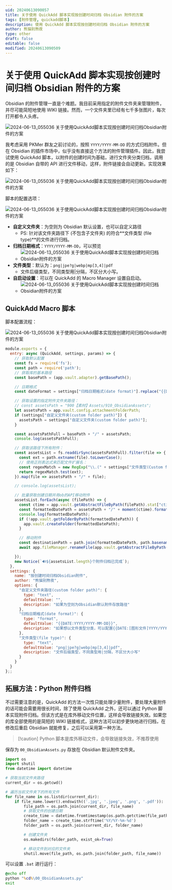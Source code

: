 ```yaml
---
uid: 20240613090057
title: 关于使用 QuickAdd 脚本实现按创建时间归档 Obsidian 附件的方案
tags: [附件管理, quickadd脚本]
description: 使用 QuickAdd 脚本实现按创建时间归档 Obsidian 附件的方案
author: 熊猫别熬夜
type: other
draft: false
editable: false
modified: 20240613090509
---
```


# 关于使用 QuickAdd 脚本实现按创建时间归档 Obsidian 附件的方案

Obsidian 的附件管理一直是个难题。我目前采用指定的附件文件夹来管理附件，并尽可能简短地使用 WIKI 链接。然而，一个文件夹里已经有七千多张图片，每次打开都令人头疼。

![2024-06-13_055036 关于使用QuickAdd脚本实现按创建时间归档Obsidian附件的方案](https://cdn.pkmer.cn/images/202406131002626.png!pkmer)

我考虑采用 PKMer 群友之前讨论的，按照 `YYYY/YYYY-MM-DD` 的方式归档附件。但在 Obsidian 的插件市场中，似乎没有直接这个方法的附件管理插件。因此，我尝试使用 QuickAdd 脚本，以附件的创建时间为基础，进行文件夹分类归档，调用的是 Obsidian 自带的 API 进行文件移动，这样，附件链接会自动更新。实现效果如下：

![2024-06-13_055036 关于使用QuickAdd脚本实现按创建时间归档Obsidian附件的方案](https://cdn.pkmer.cn/images/202406131002190.gif!pkmer)

脚本的配置选项：

![2024-06-13_055036 关于使用QuickAdd脚本实现按创建时间归档Obsidian附件的方案](https://cdn.pkmer.cn/images/202406131002660.png!pkmer)

- **自定义文件夹**：为空则为 Obsidian 默认设置，也可以自定义路径
	- PS: 针对该文件夹路径下 (不包含子文件夹) 的符合**文件类型 (file type)**的文件进行归档。
- **归档日期格式**：`YYYY/YYYY-MM-DD`，可以预览
	- ![2024-06-13_055036 关于使用QuickAdd脚本实现按创建时间归档Obsidian附件的方案](https://cdn.pkmer.cn/images/202406131002984.png!pkmer)
- **文件类型**：默认为：`png|jpe?g|webp|mp[3,4]|pdf`
	- 文件后缀类型，不同类型用|分隔，不区分大小写。
- **自启动设置**：可以在 QuickAdd 的 Macro Manager 设置自启动。
	- ![2024-06-13_055036 关于使用QuickAdd脚本实现按创建时间归档Obsidian附件的方案](https://cdn.pkmer.cn/images/202406131002367.png!pkmer)

## QuickAdd Macro 脚本

脚本配置流程：

![2024-06-13_055036 关于使用QuickAdd脚本实现按创建时间归档Obsidian附件的方案](https://cdn.pkmer.cn/images/202406131002864.png!pkmer)

```js
module.exports = {
  entry: async (QuickAdd, settings, params) => {
    // 获取默认配置
    const fs = require('fs');
    const path = require('path');
    // 获取库的基本路径
    const basePath = (app.vault.adapter).getBasePath();

    // 日期格式
    const dateFormat = settings["归档日期格式(date format)"].replace("{{DATE:", "").replace("}}", "");

    // 获取设置的指定附件文件夹路径：
    // const assetsPath = "900【素材】Assets/910_ObsidianAssets";
    let assetsPath = app.vault.config.attachmentFolderPath;
    if (settings["自定义文件夹(custom folder path)"]) {
      assetsPath = settings["自定义文件夹(custom folder path)"];
    }

    const assetsPathFull = basePath + "/" + assetsPath;
    console.log(assetsPathFull);

    // 获取该路径下所有附件：
    const assetsList = fs.readdirSync(assetsPathFull).filter(file => {
      const ext = path.extname(file).toLowerCase();
      // 使用正则表达式来匹配文件扩展名：
      const regexMatch = new RegExp("\\.(" + settings["文件类型(Custom folder path)"] + ")$", "i");
      return regexMatch.test(ext);
    }).map(file => assetsPath + "/" + file);

    // console.log(assetsList);

    // 批量获取创建日期并用ob的API移动附件
    assetsList.forEach(async (filePath) => {
      const ctime = app.vault.getAbstractFileByPath(filePath).stat["ctime"];
      const formattedDatePath = assetsPath + "/" + moment(ctime).format(dateFormat);
      console.log(formattedDatePath);
      if (!app.vault.getFolderByPath(formattedDatePath)) {
        app.vault.createFolder(formattedDatePath);
      }

      // 移动附件
      const destinationPath = path.join(formattedDatePath, path.basename(filePath));
      await app.fileManager.renameFile(app.vault.getAbstractFileByPath(filePath), destinationPath);

    });
    new Notice(`🔊${assetsList.length}个附件归档已完成`);
  },
  settings: {
    name: "按创建时间归档Obsidian附件",
    author: "熊猫别熬夜",
    options: {
      "自定义文件夹路径(custom folder path)": {
        type: "text",
        defaultValue: "",
        description: "如果为空则为Obsidian默认附件存放路径"
      },
      "归档日期格式(date format)": {
        type: "format",
        defaultValue: "{{DATE:YYYY/YYYY-MM-DD}}",
        description: "如果想以文件类型分类，可以配置{{DATE:[图形文件]YYYY/YYYY-MM-DD}}、{{DATE:[视频文件]YYYY/YYYY-MM-DD}}",
      },
      "文件类型(file type)": {
        type: "text",
        defaultValue: "png|jpe?g|webp|mp[3,4]|pdf",
        description: "文件后缀类型，不同类型用|分隔，不区分大小写"
      }
    }
  }
};;
```

## 拓展方法：Python 附件归档

不过需要注意的是，QuickAdd 的方法一次性只能处理少量附件，要处理大量附件的话可能会需要用很长时间，除了使用 QuickAdd 之外，还可以通过 Python 脚本实现附件归档。但该方式是在库外移动文件位置，这样会导致链接失效。如果您的库全部使用的是简短的 WIKI 链接格式，这种方法可以初步更快地进行归档，在修改后重启 Obsidian 就能修复，之后可以采用第一种方法。

> [!caution] Python 脚本是库外移动文件，会导致链接失效，不推荐使用

保存为 `00_ObsidianAssets.py` 存放在 Obsidian 默认附件文件夹。

```Python
import os
import shutil
from datetime import datetime

# 获取当前文件夹路径
current_dir = os.getcwd()

# 遍历当前文件夹下的所有文件
for file_name in os.listdir(current_dir):
    if file_name.lower().endswith(('.jpg', '.jpeg', '.png', '.pdf')):
        file_path = os.path.join(current_dir, file_name)
        # 获取文件的创建日期
        create_time = datetime.fromtimestamp(os.path.getctime(file_path))
        folder_name = create_time.strftime('%Y/%Y-%m-%d')
        folder_path = os.path.join(current_dir, folder_name)

        # 创建文件夹
        os.makedirs(folder_path, exist_ok=True)

        # 移动文件到对应的文件夹
        shutil.move(file_path, os.path.join(folder_path, file_name))

```

可以设置 `.bat` 进行运行：

```cmd
@echo off
python "%cd%\00_ObsidianAssets.py"
exit
```